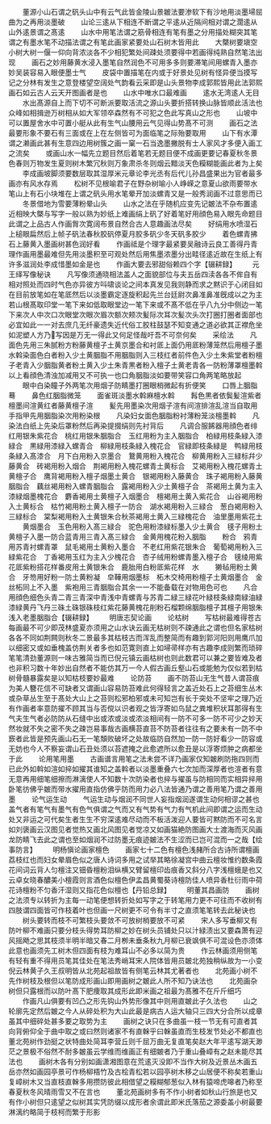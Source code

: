 <!-- { "loadSidebar": true } -->
　　董源小山石谓之矾头山中有云气此皆金陵山景皴法要渗软下有沙地用淡墨埽屈曲为之再用淡墨破
　　山论三逺从下相连不断谓之平逺从近隔间相对谓之濶逺从山外逺景谓之髙逺
　　山水中用笔法谓之筋骨相连有笔有墨之分用描处糊突其笔谓之有墨水笔不动描法谓之有笔此画家紧要处山石树木皆用此
　　大槩树要塡空小树大树一偃一仰向背浓淡各不少相犯繁处间疎处须要得中若画得纯熟自然笔法出现
　　画石之妙用藤黄水浸入墨笔自然润色不可用多多则要滞笔间用螺青入墨亦妙吴装容易入眼便墨士气
　　皮袋中置描笔在内或于好景处见树有怪异便当摸写记之分林有发生之意登楼望空阔处气韵看云采即是山头景物李成郭熙皆用此法郭熙画石如云古人云天开图画者是也
　　山水中唯水口最难画
　　逺水无湾逺人无目
　　水出髙源自上而下切不可断派要取活流之源山头要折搭转换山脉皆顺此活法也众峰如相揖逊万树相从如大军领卒森然有不可犯之色此写真山之形也
　　山坡中可以置屋舍水中可置小艇从此有生气山腰用云气见得山势髙不可测
　　画石之法最要形象不要石有三面或在上在左侧皆可为面临笔之际殆要取用
　　山下有水潭谓之濑画此甚有生意四边用树簇之画一窠一石当逸墨撇脱有士人家风才多便入画工之流矣
　　或画山水一幅先立题目然后着笔若无题目便不成画更要记春夏秋冬景色春则万物发生夏则树木繁冗秋则万象肃杀冬则烟云黯淡天色糢糊能画此者为上矣
　　李成画坡脚须要数层取其湿厚米元章论李光丞有后代儿孙昌盛果出为官者最多画亦有风水存焉
　　松树不见根喻君子在野杂树喻小人峥嵘之意夏山欲雨要带水笔山上有石小块堆在上谓之矾头用水笔晕开加淡螺青又是一般秀润画不过意思而已
　　冬景借地为雪要薄粉晕山头
　　山水之法在乎随机应变先记皴法不杂布置逺近相映大槩与写字一般以熟为妙纸上难画绢上矾了好着笔好用顔色易入眼先命题目此谓之上品古人作画胷次寛阔布景自然合古人意趣画法尽矣
　　好绢用水喷湿石上槌眼扁然后上帧子矾法春秋胶矾停夏月胶多矾少冬天矾多胶少
　　着色螺青拂石上藤黄入墨画树甚色润好看
　　作画祗是个理字最紧要吴融诗云良工善得丹青理作画用墨最难但先用淡墨积至可观处然后用焦墨浓墨分出畦径逺近故在生纸上有许多滋润处李成惜墨如金是也
　　作画大要去邪甜俗赖四个字【辍耕録】
　　元王绎写像秘诀
　　凡写像须通晓相法盖人之面貌部位与夫五岳四渎各各不侔自有相对照处而四时气色亦异彼方呌啸谈论之间本真发见我则静而求之黙识于心闭目如在目前放笔如在笔厎然后以淡墨霸定逐旋积起先兰台廷尉次鼻准鼻准旣成以之为主若山根髙取印堂一笔下来如低取眼堂边一笔下来或不髙不低在乎八九分中侧边一笔下来次人中次口次眼堂次眼次眉次额次颊次髪际次耳次髪次头次打圈打圈者面部也必宜如此一一对去庶几无纤豪遗失近代俗工胶柱鼓瑟不知变通之道必欲其正襟危坐如泥塑人方乃写因是万无一得此又何足怪哉吁吾不可奈何矣
　　采绘法
　　凡面色先用三朱腻粉方粉藤黄檀子土黄京墨合和衬厎上面仍用厎粉薄笼然后用檀子墨水斡染面色白者粉入少土黄胭脂不用胭脂则入三枝红者前件色入少土朱紫堂者粉檀子老青入少胭脂黄者粉土黄入少土朱青黒者粉入檀子土黄老青各一防粉薄罩檀墨斡以上看顔色清浊加减用又不可执一也口角胭脂淡如要带笑容口角两笔略放起
　　眼中白染瞳子外两笔次用烟子防睛墨打圈眼梢微起有折便笑
　　口唇上胭脂蓦
　　鼻色红胭脂微笼
　　面雀斑淡墨水斡麻檀水斡
　　髥色黒者依鬓髪渲紫者檀墨间渲黄红者藤黄檀子渲
　　髪先用墨染次用烟子渲有间渲排渲乱渲当自取用手指甲先用胭脂染次用粉染根
　　凡染妇女面色胭脂粉衬薄粉笼淡檀墨斡
　　凡染法白纸上先染后罩粉然后再染提掇绢则先衬背后
　　凡调合服餙器用顔色者绯红用银朱紫花合　桃红用银朱胭脂合　玉红用粉为主入胭脂合　柏緑用枝条緑入漆緑合　黒緑用漆緑入螺青合　柳緑用枝条緑入槐花合　官緑即枝条緑是　鸭緑用枝条緑入髙漆合　月下白用粉入京墨合　鵞黄用粉入槐花合　柳黄用粉入三緑标幷少藤黄合　砖褐用粉入烟合　荆褐用粉入槐花螺青土黄标合　艾褐用粉入槐花螺青土黄檀子合　鹰背褐用粉入檀子烟墨土黄合　银褐用粉入藤黄合　珠子褐用粉入藤黄胭脂合　藕丝褐用粉入螺青胭脂合　露褐用粉入少土黄檀子合　茶褐用土黄为主入漆緑烟墨槐花合　麝香褐用土黄檀子入烟墨合　檀褐用土黄入紫花合　山谷褐用粉入土黄标合　枯竹褐用粉土黄入檀子一防合　湖水褐用粉入三緑合　葱白褐用粉入三緑标合　棠梨褐用粉入土黄银朱合秋茶褐用土黄入三緑槐花合　油里墨用紫花土
　　黄烟墨合　玉色用粉入髙三緑合　驼色用粉漆緑标墨入少土黄合　氁子用粉土黄檀子入墨一防合蓝青用三青入髙三緑合　金黄用槐花粉入胭脂
　　粉合　鸦青用苏青衬螺青罩　鼠毛褐用土黄粉入墨合　不老红用紫花银朱合　葡萄褐用粉入三緑紫花合　丁香褐用玉红为主入少槐花合　杏子绒用粉螺青墨入檀子合　氁绫用紫花厎紫粉搭花样番皮用土黄银朱合　鹿胎用白粉厎紫花样　水
　　獭毡用粉土黄合　牙笏用好粉一防土黄粉凝　皁鞾用烟墨标　柘木交椅用粉檀子土黄烟墨合　金丝柘同上不入墨　紫袍用三青胭脂合其余一一不能备载在对物用色可也
　　凡合用顔色细色头青二青三青深中青浅中青螺青与苏青二緑三緑花叶緑枝条緑南緑油緑漆緑黄丹飞丹三硃土硃银硃枝红紫花藤黄槐花削粉石榴颗绵胭脂檀子其檀子用银朱浅入老墨胭脂合【辍耕録】
　　明唐志契论画
　　论枯树
　　写枯树最难得苍古每画最不可少即茂林盛夏亦须用之山水诀云画无枯树则不疎通此之谓也但名家枯树各各不同如荆闗则秋冬二景最多其枯枝古而浑乱而整简而有趣到郭河阳则用鹰爪加以细密又或如垂槐盖仿荆关者多也如范寛则直上如埽帚样亦有古趣李成则繁而琐碎笔笔清劲董源则一味古雅简当而已倪元镇云画枯树也则此数君可以兼之要皆难及者也非积习数十年妙出自然者不能仿其万一今人假古画丘壑山石或能勉为仅似若到枯树骨髓暴露矣是以知枯枝要妙最难
　　论防苔
　　画不防苔山无生气昔人谓苔痕为美人簪花信不可缺者又谓画山容易防苔难此何得轻言之盖近处石上之苔细生丛木或杂草丛生至于髙处大山上之苔则松邪柏邪或未可知岂有长于突处不坚牢之理乃近有作画者率意防擢不顾其当与否傥以识者观之皆浮寄如鸟鼠之粪堆积状耳那得有生气夫生气者必防防从石缝中出或浓或淡或浓淡相间有一防不可多一防不可少之妙天然妆就不失之密不失之疎岂易事哉古画横苔直苔不防苔者往往有之要未有一防不中窾者此皆是预先画山石无一笔頽败破坏之处故临防自然加一防一防好看少一防容或无妨也今人不察妄谓山石丑处须以苔遮掩之此愈遮所以愈丑是以浮寄烦肿之病都坐于此
　　论用笔用墨
　　古画谱言用笔之法未尝不详乃画家仅知皴刷防拖四则而已此外如斡如渲如捽如擢其谁知之盖斡者以淡墨重叠六七次加而深厚者也渲者有意无意再用细笔细擦而淋漓使人不知数十次防染者也捽与擢虽与防相同而实相异捽用卧笔彷佛乎皴而带水擢用直指仿佛乎防而用力必八法皆通乃谓之善用笔乃谓之善用墨
　　论气运生动
　　气运生动与烟润不同世人妄指烟润遂谓生动何相谬之甚也盖气者有笔气有墨气有色气俱谓之气而又有气势有气力有气机此间即谓之运而生动处又非运之可代矣生者生生不穷深逺难尽动而不板活泼迎人要皆可黙防而不可名言如刘褒画云汉图见者觉热又画北风图见者觉凉又如画猫絶防图画大士渡海而灭风画龙防睛飞去此之谓也至如烟润不过防墨无痕迹皴法不生涩而已岂可混而一之哉【绘事防言】
　　明杨愼论画家檀色
　　画家七十二色有檀色浅赭所合古诗所谓檀画荔枝红也而妇女晕眉色似之唐人诗词多用之试举其略徐凝宫中曲云檀妆惟约数条霞花间词云背人匀檀注又钿昏檀粉泪纵横又臂留檀印齿痕香又斜分八字浅檀蛾是也又云卓女晓春醲美小檀霞则言酒色似檀色伊孟昌黄蜀葵诗檀防佳人喷异香杜衍雨中荷花诗檀粉不匀香汗湿则又指花色似檀也【丹铅总録】
　　明董其昌画防
　　画树之法须专以转折为主每一动笔便想转折处如写字之于转笔用力更不可往而不收树有四肢谓四面皆可作枝着叶也但画一尺树更不可令有半寸之直须笔笔转去此秘诀也
　　树头要转而枝不可繁枝头要敛不可放树梢要放不可紧
　　宋人多写垂柳又有防叶柳不难画只要分枝头得势耳防柳之妙在树头员铺处只以汁緑渍出又要森萧有迎风摇飏之思其枝须半明半暗又春二月栁未垂条秋九月柳已衰飒俱不可混设色亦须体此意也画须先工树木但四面有枝为难耳山不必多以简为贵
　　作云林画须用侧笔有轻有重不得用员笔其佳处在笔法秀峭耳宋人院体皆用员皴北苑独稍纵故为一小变倪云林黄子久王叔明皆从北苑起祖故皆有侧笔云林其尤著者也
　　北苑画小树不先作树枝及根但以笔防成形画山即用画树之皴此人所不知乃诀法也
　　北苑画杂树但只露根而以防叶髙下肥痩取其成形此即米画之祖最为髙雅不在斤斤细巧
　　作画凡山俱要有凹凸之形先钩山外势形像其中则用直皴此子久法也
　　山之轮廓先定然后皴之今人从碎处积为大山此最是病古人运大轴只三四大分合所以成章虽其中细碎处甚多要之取势为主
　　画树之诀只在多曲虽一枝一节无有可直者其向背俯仰全于曲中取之或曰然则诸家不有直榦乎曰榦虽直而生枝发节处必不都直也董北苑树作劲挺之状特曲处简耳李营丘则千屈万曲无复直笔矣赵大年平逺写湖天渺茫之景极不俗然不耐多皴虽云学维而维画正有细皴者乃于重山叠嶂有之赵未能尽其法也
　　画树木各有分别如画潇湘图意在荒逺灭没即不当作大树及近景丛木画五岳亦然如画园亭景可作杨柳梧竹及古桧青松若以园亭树木移之山居便不称矣若重山复嶂树木又当直枝直榦多用攒防彼此相借望之糢糊郁葱似入林有猿啼虎嗥者乃称至春夏秋冬风晴雨雪又不在言也
　　董北苑画树多有不作小树者如秋山行旅是也又有作小树但只逺望之似树其实凭防缀以成形者余谓此即米氏落茄之源委盖小树最要淋漓约略简于枝柯而繁于形影
